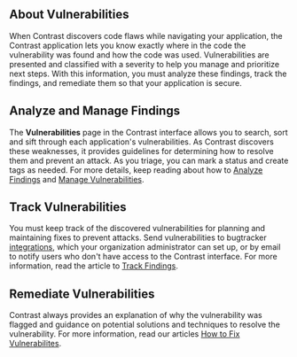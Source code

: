 <!--
title: "Vulnerability Analysis"
description: "Overview of vulnerability analysis"
tags: "assessment manage vulnerabilities analysis track fix"
-->

## About Vulnerabilities 

When Contrast discovers code flaws while navigating your application, the Contrast application lets you know exactly where in the code the vulnerability was found and how the code was used. Vulnerabilities are presented and classified with a severity to help you manage and prioritize next steps. With this information, you must analyze these findings, track the findings, and remediate them so that your application is secure. 

## Analyze and Manage Findings

The **Vulnerabilities** page in the Contrast interface allows you to search, sort and sift through each application's vulnerabilities. As Contrast discovers these weaknesses, it provides guidelines for determining how to resolve them and prevent an attack. As you triage, you can mark a status and create tags as needed. For more details, keep reading about how to [Analyze Findings](user-vulns.html#analyze) and [Manage Vulnerabilities](user-vulns.html#manage-vuln).

## Track Vulnerabilities

You must keep track of the discovered vulnerabilities for planning and maintaining fixes to prevent attacks. Send vulnerabilities to bugtracker [integrations](admin-orgintegrations.html#integration-start), which your organization administrator can set up, or by email to notify users who don't have access to the Contrast interface. For more information, read the article to [Track Findings](user-vulns.html#track).

## Remediate Vulnerabilities

Contrast always provides an explanation of why the vulnerability was flagged and guidance on potential solutions and techniques to resolve the vulnerability. For more information, read our articles [How to Fix Vulnerabilites](user-vulns.html#remediate).

